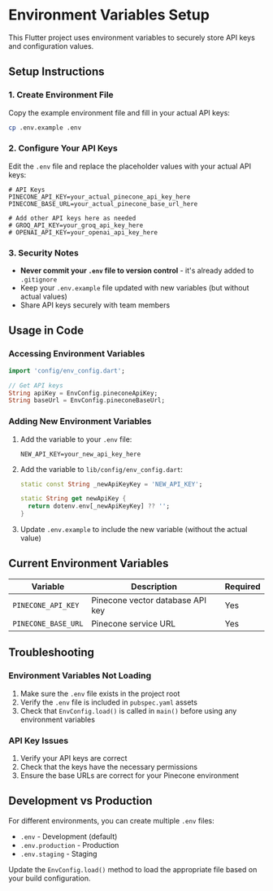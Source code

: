 # Environment Variables Setup

This Flutter project uses environment variables to securely store API keys and configuration values.

## Setup Instructions

### 1. Create Environment File

Copy the example environment file and fill in your actual API keys:

```bash
cp .env.example .env
```

### 2. Configure Your API Keys

Edit the `.env` file and replace the placeholder values with your actual API keys:

```env
# API Keys
PINECONE_API_KEY=your_actual_pinecone_api_key_here
PINECONE_BASE_URL=your_actual_pinecone_base_url_here

# Add other API keys here as needed
# GROQ_API_KEY=your_groq_api_key_here
# OPENAI_API_KEY=your_openai_api_key_here
```

### 3. Security Notes

- **Never commit your `.env` file to version control** - it's already added to `.gitignore`
- Keep your `.env.example` file updated with new variables (but without actual values)
- Share API keys securely with team members

## Usage in Code

### Accessing Environment Variables

```dart
import 'config/env_config.dart';

// Get API keys
String apiKey = EnvConfig.pineconeApiKey;
String baseUrl = EnvConfig.pineconeBaseUrl;
```

### Adding New Environment Variables

1. Add the variable to your `.env` file:
   ```env
   NEW_API_KEY=your_new_api_key_here
   ```

2. Add the variable to `lib/config/env_config.dart`:
   ```dart
   static const String _newApiKeyKey = 'NEW_API_KEY';
   
   static String get newApiKey {
     return dotenv.env[_newApiKeyKey] ?? '';
   }
   ```

3. Update `.env.example` to include the new variable (without the actual value)

## Current Environment Variables

| Variable | Description | Required |
|----------|-------------|----------|
| `PINECONE_API_KEY` | Pinecone vector database API key | Yes |
| `PINECONE_BASE_URL` | Pinecone service URL | Yes |

## Troubleshooting

### Environment Variables Not Loading

1. Make sure the `.env` file exists in the project root
2. Verify the `.env` file is included in `pubspec.yaml` assets
3. Check that `EnvConfig.load()` is called in `main()` before using any environment variables

### API Key Issues

1. Verify your API keys are correct
2. Check that the keys have the necessary permissions
3. Ensure the base URLs are correct for your Pinecone environment

## Development vs Production

For different environments, you can create multiple `.env` files:
- `.env` - Development (default)
- `.env.production` - Production
- `.env.staging` - Staging

Update the `EnvConfig.load()` method to load the appropriate file based on your build configuration.
